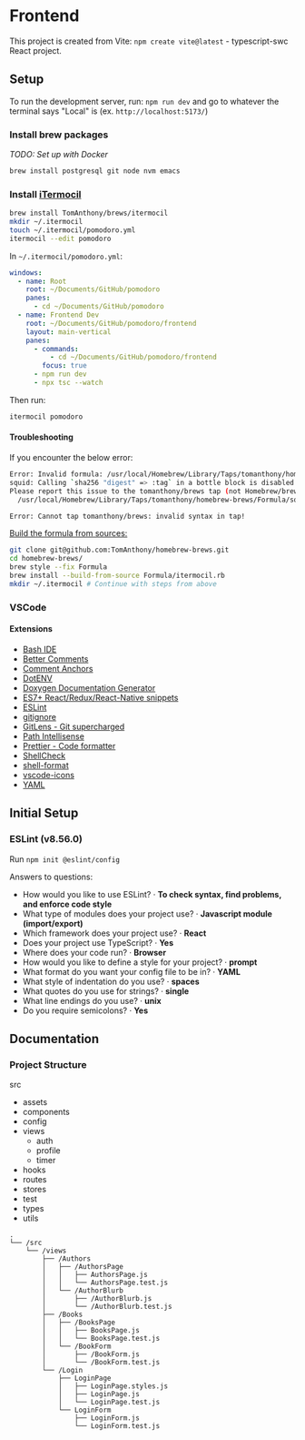 # Frontend

This project is created from Vite: `npm create vite@latest` - typescript-swc React project.

## Setup

To run the development server, run: `npm run dev` and go to whatever the terminal says "Local" is (ex. `http://localhost:5173/`)

### Install brew packages

_TODO: Set up with Docker_

```bash
brew install postgresql git node nvm emacs
```

### Install [iTermocil](https://github.com/TomAnthony/itermocil)

```bash
brew install TomAnthony/brews/itermocil
mkdir ~/.itermocil
touch ~/.itermocil/pomodoro.yml
itermocil --edit pomodoro
```

In `~/.itermocil/pomodoro.yml`:

```yaml
windows:
  - name: Root
    root: ~/Documents/GitHub/pomodoro
    panes:
      - cd ~/Documents/GitHub/pomodoro
  - name: Frontend Dev
    root: ~/Documents/GitHub/pomodoro/frontend
    layout: main-vertical
    panes:
      - commands:
          - cd ~/Documents/GitHub/pomodoro/frontend
        focus: true
      - npm run dev
      - npx tsc --watch
```

Then run:

```bash
itermocil pomodoro
```

#### Troubleshooting

If you encounter the below error:

```bash
Error: Invalid formula: /usr/local/Homebrew/Library/Taps/tomanthony/homebrew-brews/Formula/squid.rb
squid: Calling `sha256 "digest" => :tag` in a bottle block is disabled! Use `brew style --fix` on the formula to update the style or use `sha256 tag: "digest"` instead.
Please report this issue to the tomanthony/brews tap (not Homebrew/brew or Homebrew/core), or even better, submit a PR to fix it:
  /usr/local/Homebrew/Library/Taps/tomanthony/homebrew-brews/Formula/squid.rb:9

Error: Cannot tap tomanthony/brews: invalid syntax in tap!
```

[Build the formula from sources:](https://github.com/TomAnthony/itermocil/issues/117#issuecomment-874879053)

```bash
git clone git@github.com:TomAnthony/homebrew-brews.git
cd homebrew-brews/
brew style --fix Formula
brew install --build-from-source Formula/itermocil.rb
mkdir ~/.itermocil # Continue with steps from above
```

### VSCode

#### Extensions

- [Bash IDE](https://marketplace.visualstudio.com/items?itemName=mads-hartmann.bash-ide-vscode)
- [Better Comments](https://marketplace.visualstudio.com/items?itemName=aaron-bond.better-comments)
- [Comment Anchors](https://marketplace.visualstudio.com/items?itemName=ExodiusStudios.comment-anchors)
- [DotENV](https://marketplace.visualstudio.com/items?itemName=mikestead.dotenv)
- [Doxygen Documentation Generator](https://marketplace.visualstudio.com/items?itemName=cschlosser.doxdocgen)
- [ES7+ React/Redux/React-Native snippets](https://marketplace.visualstudio.com/items?itemName=dsznajder.es7-react-js-snippets)
- [ESLint](https://marketplace.visualstudio.com/items?itemName=dbaeumer.vscode-eslint)
- [gitignore](https://marketplace.visualstudio.com/items?itemName=codezombiech.gitignore)
- [GitLens - Git supercharged](https://marketplace.visualstudio.com/items?itemName=eamodio.gitlens)
- [Path Intellisense](https://marketplace.visualstudio.com/items?itemName=christian-kohler.path-intellisense)
- [Prettier - Code formatter](https://marketplace.visualstudio.com/items?itemName=esbenp.prettier-vscode)
- [ShellCheck](https://marketplace.visualstudio.com/items?itemName=timonwong.shellcheck)
- [shell-format](https://marketplace.visualstudio.com/items?itemName=foxundermoon.shell-format)
- [vscode-icons](https://marketplace.visualstudio.com/items?itemName=vscode-icons-team.vscode-icons)
- [YAML](https://marketplace.visualstudio.com/items?itemName=redhat.vscode-yaml)

## Initial Setup

### ESLint (v8.56.0)

Run `npm init @eslint/config`

Answers to questions:

- How would you like to use ESLint? · **To check syntax, find problems, and enforce code style**
- What type of modules does your project use? · **Javascript module (import/export)**
- Which framework does your project use? · **React**
- Does your project use TypeScript? · **Yes**
- Where does your code run? · **Browser**
- How would you like to define a style for your project? · **prompt**
- What format do you want your config file to be in? · **YAML**
- What style of indentation do you use? · **spaces**
- What quotes do you use for strings? · **single**
- What line endings do you use? · **unix**
- Do you require semicolons? · **Yes**

## Documentation

### Project Structure

src

- assets
- components
- config
- views
  - auth
  - profile
  - timer
- hooks
- routes
- stores
- test
- types
- utils

```
.
└── /src
    └── /views
        ├── /Authors
        │   ├── /AuthorsPage
        │   │   ├── AuthorsPage.js
        │   │   └── AuthorsPage.test.js
        │   └── /AuthorBlurb
        │       ├── /AuthorBlurb.js
        │       └── /AuthorBlurb.test.js
        ├── /Books
        │   ├── /BooksPage
        │   │   ├── BooksPage.js
        │   │   └── BooksPage.test.js
        │   └── /BookForm
        │       ├── /BookForm.js
        │       └── /BookForm.test.js
        └── /Login
            ├── LoginPage
            │   ├── LoginPage.styles.js
            │   ├── LoginPage.js
            │   └── LoginPage.test.js
            └── LoginForm
                ├── LoginForm.js
                └── LoginForm.test.js
```
